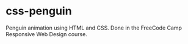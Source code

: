 # css-penguin
Penguin animation using HTML and CSS. Done in the FreeCode Camp Responsive Web Design course.
